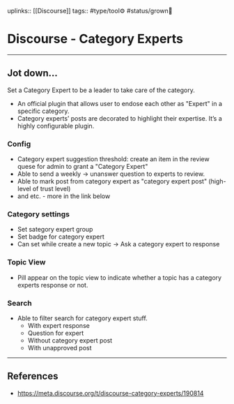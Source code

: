 uplinks:: [[Discourse]]
tags:: #type/tool⚙️ #status/grown🌳 

# Discourse - Category Experts
---
## Jot down...
Set a Category Expert to be a leader to take care of the category.
- An official plugin that allows user to endose each other as "Expert" in a specific category.
- Category experts’ posts are decorated to highlight their expertise. It’s a highly configurable plugin.

### Config
- Category expert suggestion threshold: create an item in the review quese for admin to grant a "Category Expert"
- Able to send a weekly -> unanswer question to experts to review.
- Able to mark post from category expert as "category expert post" (high-level of trust level)
- and etc. - more in the link below

### Category settings
- Set sategory expert group
- Set badge for category expert
- Can set while create a new topic -> Ask a category expert to response 

### Topic View
- Pill appear on the topic view to indicate whether a topic has a category experts response or not.

### Search
- Able to filter search for category expert stuff.
	- With expert response
	- Question for expert
	- Without category expert post
	- With unapproved post

---
## References
- https://meta.discourse.org/t/discourse-category-experts/190814
